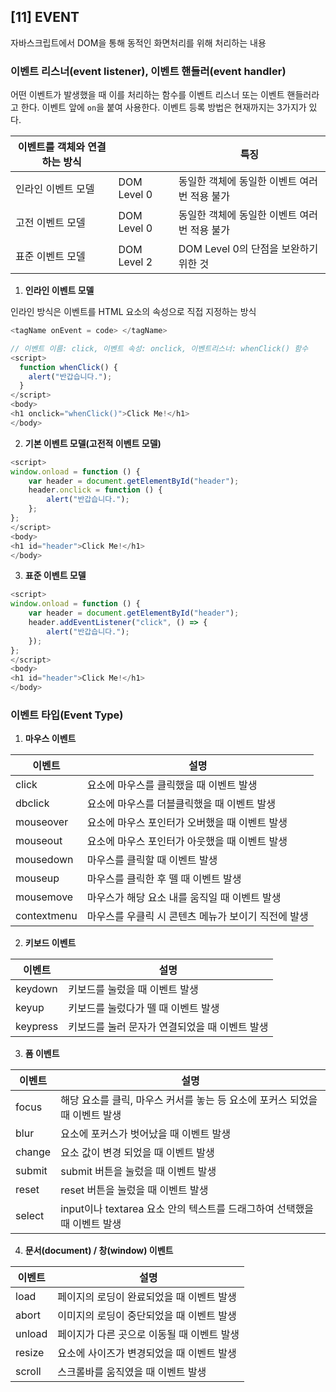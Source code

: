 ## [11] EVENT

자바스크립트에서 DOM을 통해 동적인 화면처리를 위해 처리하는 내용



### 이벤트 리스너(event listener), 이벤트 핸들러(event handler)

어떤 이벤트가 발생했을 때 이를 처리하는 함수를 이벤트 리스너 또는 이벤트 핸들러라고 한다. 이벤트 앞에 `on`을 붙여 사용한다. 이벤트 등록 방법은 현재까지는 3가지가 있다.

| 이벤트를 객체와 연결하는 방식 |             | 특징                                         |
| ----------------------------- | ----------- | -------------------------------------------- |
| 인라인 이벤트 모델            | DOM Level 0 | 동일한 객체에 동일한 이벤트 여러번 적용 불가 |
| 고전 이벤트 모델              | DOM Level 0 | 동일한 객체에 동일한 이벤트 여러번 적용 불가 |
| 표준 이벤트 모델              | DOM Level 2 | DOM Level 0의 단점을 보완하기 위한 것        |



1. **인라인 이벤트 모델**

인라인 방식은 이벤트를 HTML 요소의 속성으로 직접 지정하는 방식

```javascript
<tagName onEvent = code> </tagName>
```

```javascript
// 이벤트 이름: click, 이벤트 속성: onclick, 이벤트리스너: whenClick() 함수
<script>
  function whenClick() {
    alert("반갑습니다.");
  }
</script>
<body>
<h1 onclick="whenClick()">Click Me!</h1>
</body>
```

2. **기본 이벤트 모델(고전적 이벤트 모델)**

```javascript
<script>
window.onload = function () {
    var header = document.getElementById("header");
    header.onclick = function () {
        alert("반갑습니다.");
    };
};
</script>
<body>
<h1 id="header">Click Me!</h1>
</body>
```

3. **표준 이벤트 모델**

```javascript
<script>
window.onload = function () {
    var header = document.getElementById("header");
    header.addEventListener("click", () => {
        alert("반갑습니다.");
    });
};
</script>
<body>
<h1 id="header">Click Me!</h1>
</body>
```



### 이벤트 타입(Event Type)

1. **마우스 이벤트**

| 이벤트      | 설명                                                |
| ----------- | --------------------------------------------------- |
| click       | 요소에 마우스를 클릭했을 때 이벤트 발생             |
| dbclick     | 요소에 마우스를 더블클릭했을 때 이벤트 발생         |
| mouseover   | 요소에 마우스 포인터가 오버했을 때 이벤트 발생      |
| mouseout    | 요소에 마우스 포인터가  아웃했을 때 이벤트 발생     |
| mousedown   | 마우스를 클릭할 때 이벤트 발생                      |
| mouseup     | 마우스를 클릭한 후 뗄 때 이벤트 발생                |
| mousemove   | 마우스가 해당 요소 내를 움직일 때 이벤트 발생       |
| contextmenu | 마우스를 우클릭 시 콘텐츠 메뉴가 보이기 직전에 발생 |

2. **키보드 이벤트**

| 이벤트   | 설명                                           |
| -------- | ---------------------------------------------- |
| keydown  | 키보드를 눌렀을 때 이벤트 발생                 |
| keyup    | 키보드를 눌렀다가 뗄 때 이벤트 발생            |
| keypress | 키보드를 눌러 문자가 연결되었을 때 이벤트 발생 |

3. **폼 이벤트**

| 이벤트 | 설명                                                         |
| ------ | ------------------------------------------------------------ |
| focus  | 해당 요소를 클릭, 마우스 커서를 놓는 등 요소에 포커스 되었을 때 이벤트 발생 |
| blur   | 요소에 포커스가 벗어났을 때 이벤트 발생                      |
| change | 요소 값이 변경 되었을 때 이벤트 발생                         |
| submit | submit 버튼을 눌렀을 때 이벤트 발생                          |
| reset  | reset 버튼을 눌렀을 때 이벤트 발생                           |
| select | input이나 textarea 요소 안의 텍스트를 드래그하여 선택했을 때 이벤트 발생 |

4. **문서(document) / 창(window) 이벤트**

| 이벤트 | 설명                                       |
| ------ | ------------------------------------------ |
| load   | 페이지의 로딩이 완료되었을 때 이벤트 발생  |
| abort  | 이미지의 로딩이 중단되었을 때 이벤트 발생  |
| unload | 페이지가 다른 곳으로 이동될 때 이벤트 발생 |
| resize | 요소에 사이즈가 변경되었을 때 이벤트 발생  |
| scroll | 스크롤바를 움직였을 때 이벤트 발생         |

